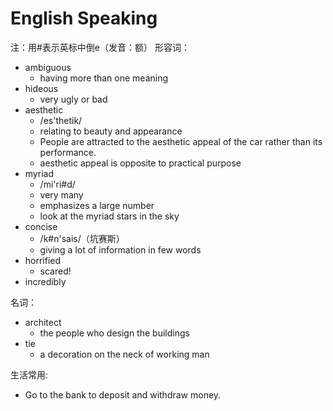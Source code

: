 # English Speaking

注：用#表示英标中倒e（发音：额）
形容词：
- ambiguous
    - having more than one meaning
- hideous
    - very ugly or bad
- aesthetic
    - /es'thetik/
    - relating to beauty and appearance
    - People are attracted to the aesthetic appeal of the car rather than its performance.
    - aesthetic appeal is opposite to practical purpose 
- myriad
    - /mi'ri#d/
    - very many
    - emphasizes a large number
    - look at the myriad stars in the sky
- concise
    - /k#n'sais/（坑赛斯）
    - giving a lot of information in few words
- horrified
    - scared!
- incredibly 

名词：
- architect
    - the people who design the buildings
- tie
    - a decoration on the neck of working man
    
生活常用:
- Go to the bank to deposit and withdraw money.